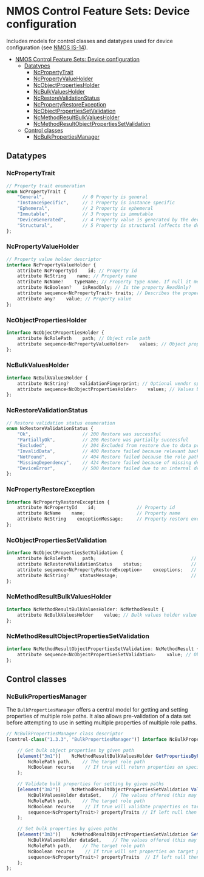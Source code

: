 # NMOS Control Feature Sets: Device configuration

Includes models for control classes and datatypes used for device configuration (see [NMOS IS-14](https://specs.amwa.tv/is-14/)).

- [NMOS Control Feature Sets: Device configuration](#nmos-control-feature-sets-device-configuration)
  - [Datatypes](#datatypes)
    - [NcPropertyTrait](#ncpropertytrait)
    - [NcPropertyValueHolder](#ncpropertyvalueholder)
    - [NcObjectPropertiesHolder](#ncobjectpropertiesholder)
    - [NcBulkValuesHolder](#ncbulkvaluesholder)
    - [NcRestoreValidationStatus](#ncrestorevalidationstatus)
    - [NcPropertyRestoreException](#ncpropertyrestoreexception)
    - [NcObjectPropertiesSetValidation](#ncobjectpropertiessetvalidation)
    - [NcMethodResultBulkValuesHolder](#ncmethodresultbulkvaluesholder)
    - [NcMethodResultObjectPropertiesSetValidation](#ncmethodresultobjectpropertiessetvalidation)
  - [Control classes](#control-classes)
    - [NcBulkPropertiesManager](#ncbulkpropertiesmanager)

## Datatypes

### NcPropertyTrait

```typescript
// Property trait enumeration
enum NcPropertyTrait {
    "General",              // 0 Property is general
    "InstanceSpecific",     // 1 Property is instance specific
    "Ephemeral",            // 2 Property is ephemeral
    "Immutable",            // 3 Property is immutable
    "DeviceGenerated",      // 4 Property value is generated by the device
    "Structural",           // 5 Property is structural (affects the device model structure)
};
```

### NcPropertyValueHolder

```typescript
// Property value holder descriptor
interface NcPropertyValueHolder {
    attribute NcPropertyId    id; // Property id
    attribute NcString    name; // Property name
    attribute NcName?    typeName; // Property type name. If null it means the type is any
    attribute NcBoolean?    isReadOnly; // Is the property ReadOnly?
    attribute sequence<NcPropertyTrait> traits; // Describes the property traits as a collection of unique items.
    attribute any?    value; // Property value
};
```

### NcObjectPropertiesHolder

```typescript
interface NcObjectPropertiesHolder {
    attribute NcRolePath    path; // Object role path
    attribute sequence<NcPropertyValueHolder>    values; // Object properties values
};
```

### NcBulkValuesHolder

```typescript
interface NcBulkValuesHolder {
    attribute NcString?    validationFingerprint; // Optional vendor specific fingerprinting mechanism used for validation purposes
    attribute sequence<NcObjectPropertiesHolder>    values; // Values by rolePath
};
```

### NcRestoreValidationStatus

```typescript
// Restore validation status enumeration
enum NcRestoreValidationStatus {
    "Ok",                   // 200 Restore was successful
    "PartiallyOk",          // 206 Restore was partially successful
    "Excluded",             // 204 Excluded from restore due to data provided in the request
    "InvalidData",          // 400 Restore failed because relevant backup data set provided is invalid
    "NotFound",             // 404 Restore failed because the role path is not found in the device model or the device cannot create the role path from the data set
    "MissingDependency",    // 424 Restore failed because of missing dependency information in the relevant backup data set
    "DeviceError",          // 500 Restore failed due to an internal device error preventing the restore from happening
};
```

### NcPropertyRestoreException

```typescript
interface NcPropertyRestoreException {
    attribute NcPropertyId    id;               // Property id
    attribute NcName    name;                   // Property name
    attribute NcString    exceptionMessage;     // Property restore exception message
};
```

### NcObjectPropertiesSetValidation

```typescript
interface NcObjectPropertiesSetValidation {
    attribute NcRolePath    path;                                   // Object role path
    attribute NcRestoreValidationStatus    status;                  // Validation status
    attribute sequence<NcPropertyRestoreException>    exceptions;   // Validation property exceptions
    attribute NcString?    statusMessage;                           // Validation status message
};
```

### NcMethodResultBulkValuesHolder

```typescript
interface NcMethodResultBulkValuesHolder: NcMethodResult {
    attribute NcBulkValuesHolder    value; // Bulk values holder value
};
```

### NcMethodResultObjectPropertiesSetValidation

```typescript
interface NcMethodResultObjectPropertiesSetValidation: NcMethodResult {
    attribute sequence<NcObjectPropertiesSetValidation>    value; // Object properties set path validations
};
```

## Control classes

### NcBulkPropertiesManager

The `BulkPropertiesManager` offers a central model for getting and setting properties of multiple role paths.
It also allows pre-validation of a data set before attempting to use in setting multiple properties of multiple role paths.

```typescript
// NcBulkPropertiesManager class descriptor
[control-class("1.3.3", "BulkPropertiesManager")] interface NcBulkPropertiesManager: NcManager {

    // Get bulk object properties by given path
    [element("3m1")]    NcMethodResultBulkValuesHolder GetPropertiesByPath(
        NcRolePath path,    // The target role path
        NcBoolean recurse    // If true will return properties on specified path and all the nested paths
    );

    // Validate bulk properties for setting by given paths
    [element("3m2")]    NcMethodResultObjectPropertiesSetValidation ValidateSetPropertiesByPath(
        NcBulkValuesHolder dataSet,    // The values offered (this may include read-only values and also paths which are not the target role path)
        NcRolePath path,    // The target role path
        NcBoolean recurse    // If true will validate properties on target path and all the nested paths
        sequence<NcPropertyTrait>? propertyTraits // If left null then all properties regardless of their traits will be validated for restore. When populated (not null) only properties with these specific traits are validated for restore
    );

    // Set bulk properties by given paths
    [element("3m3")]    NcMethodResultObjectPropertiesSetValidation SetPropertiesByPath(
        NcBulkValuesHolder dataSet,    // The values offered (this may include read-only values and also paths which are not the target role path)
        NcRolePath path,    // The target role path
        NcBoolean recurse    // If true will set properties on target path and all the nested paths
        sequence<NcPropertyTrait>? propertyTraits  // If left null then all properties regardless of their traits will be included in the restore. When populated (not null) only properties with these specific traits are included in the restore
    );
};
```
